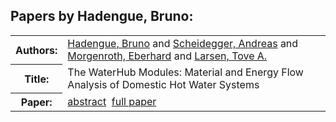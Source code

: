 <h2>Papers by Hadengue, Bruno:</h2>
<!-- Begin papers -->
<table>
<tr><th>Authors:</th><td>
<a href="../authors/author_087.html">Hadengue, Bruno</a> and 
<a href="../authors/author_210.html">Scheidegger, Andreas</a> and 
<a href="../authors/author_169.html">Morgenroth, Eberhard</a> and 
<a href="../authors/author_140.html">Larsen, Tove A.</a>
</td></tr>
<tr><th>Title:  </th><td>The WaterHub Modules: Material and Energy Flow Analysis of Domestic Hot Water Systems</td></tr>
<tr><th>Paper:  </th><td><a href="../abstracts/Modelica2019abstract6A1.pdf">abstract</a>&nbsp;&nbsp;<a href="../papers/Modelica2019paper6A1.pdf">full paper</a></td></tr>
</table>
<br>
<!-- End papers -->
